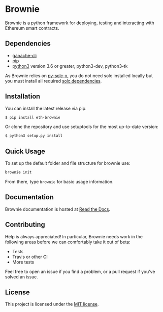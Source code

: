 # Brownie

Brownie is a python framework for deploying, testing and interacting with Ethereum smart contracts.

## Dependencies

* [ganache-cli](https://github.com/trufflesuite/ganache-cli)
* [pip](https://pypi.org/project/pip/)
* [python3](https://www.python.org/downloads/release/python-368/) version 3.6 or greater, python3-dev, python3-tk

As Brownie relies on [py-solc-x](https://github.com/iamdefinitelyahuman/py-solc-x), you do not need solc installed locally but you must install all required [solc dependencies](https://solidity.readthedocs.io/en/latest/installing-solidity.html#binary-packages).

## Installation

You can install the latest release via pip:

```bash
$ pip install eth-brownie
```

Or clone the repository and use setuptools for the most up-to-date version:

```bash
$ python3 setup.py install
```

## Quick Usage

To set up the default folder and file structure for brownie use:

```bash
brownie init
```

From there, type `brownie` for basic usage information.

## Documentation

Brownie documentation is hosted at [Read the Docs](https://eth-brownie.readthedocs.io/en/latest/).

## Contributing

Help is always appreciated! In particular, Brownie needs work in the following areas before we can comfortably take it out of beta:

* Tests
* Travis or other CI
* More tests

Feel free to open an issue if you find a problem, or a pull request if you've solved an issue.

## License

This project is licensed under the [MIT license](LICENSE).
